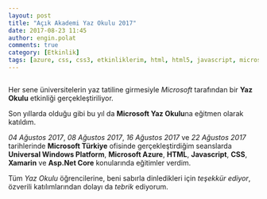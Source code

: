```yaml
---
layout: post
title: "Açık Akademi Yaz Okulu 2017"
date: 2017-08-23 11:45
author: engin.polat
comments: true
category: [Etkinlik]
tags: [azure, css, css3, etkinliklerim, html, html5, javascript, microsoft yaz okulu, mvc, xamarin, csharp, uwp]
---
```

<img class="lazy img-responsive" data-src="/assets/uploads/2017/08/yazokulu-2017.jpg" />

Her sene üniversitelerin yaz tatiline girmesiyle *Microsoft* tarafından bir **Yaz Okulu** etkinliği gerçekleştiriliyor.

Son yıllarda olduğu gibi bu yıl da **Microsoft Yaz Okulu**na eğitmen olarak katıldım.

*04 Ağustos 2017*, *08 Ağustos 2017*, *16 Ağustos 2017* ve *22 Ağustos 2017* tarihlerinde **Microsoft Türkiye** ofisinde gerçekleştirdiğim seanslarda **Universal Windows Platform**, **Microsoft Azure**, **HTML**, **Javascript**, **CSS**, **Xamarin** ve **Asp.Net Core** konularında eğitimler verdim.

Tüm *Yaz Okulu* öğrencilerine, beni sabırla dinledikleri için *teşekkür ediyor*, özverili katılımlarından dolayı da *tebrik* ediyorum.